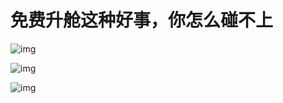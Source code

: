 # 免费升舱这种好事，你怎么碰不上

![img](https://i.loli.net/2021/11/06/GLjtnlUhVFs6abx.png)

![img](https://i.loli.net/2021/11/06/q8dYHfDosia6xwj.png)

![img](https://i.loli.net/2021/11/06/lTqvU1sPZWQmLXp.png)